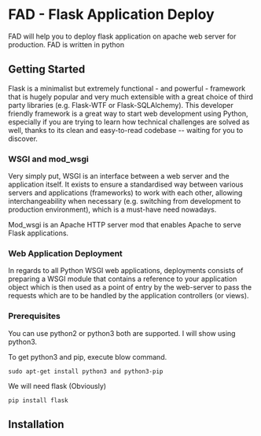 # FAD - Flask Application Deploy
FAD will help you to deploy flask application on apache web server for production.
FAD is written in python

## Getting Started
Flask is a minimalist but extremely functional - and powerful - framework that is hugely popular and 
very much extensible with a great choice of third party libraries (e.g. Flask-WTF or Flask-SQLAlchemy). 
This developer friendly framework is a great way to start web development using Python, 
especially if you are trying to learn how technical challenges are solved as well, 
thanks to its clean and easy-to-read codebase -- waiting for you to discover.

### WSGI and mod_wsgi
Very simply put, WSGI is an interface between a web server and the application itself. 
It exists to ensure a standardised way between various servers and applications (frameworks) to work with each other, 
allowing interchangeability when necessary (e.g. switching from development to production environment), 
which is a must-have need nowadays.

Mod_wsgi is an Apache HTTP server mod that enables Apache to serve Flask applications.

### Web Application Deployment
In regards to all Python WSGI web applications, 
deployments consists of preparing a WSGI module that contains a reference to your application object which is then 
used as a point of entry by the web-server to pass the requests which are to be handled by the application controllers (or views).


### Prerequisites
You can use python2 or python3 both are supported. I will show using python3.

To get python3 and pip, execute blow command.

```commandline
sudo apt-get install python3 and python3-pip 
```

We will need flask (Obviously)
```commandline
pip install flask
```

## Installation

